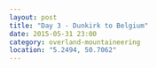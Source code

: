 ```yaml
---
layout: post
title: "Day 3 - Dunkirk to Belgium"
date: 2015-05-31 23:00
category: overland-mountaineering
location: "5.2494, 50.7062"
---
```

